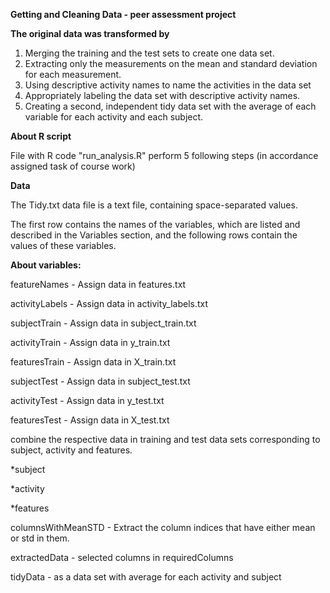 **Getting and Cleaning Data - peer assessment project**

**The original data was transformed by**

1. Merging the training and the test sets to create one data set.
2. Extracting only the measurements on the mean and standard deviation for each measurement.
3. Using descriptive activity names to name the activities in the data set
4. Appropriately labeling the data set with descriptive activity names.
5. Creating a second, independent tidy data set with the average of each variable for each activity and each subject.

**About R script**

File with R code "run_analysis.R" perform 5 following steps (in accordance assigned task of course work)

**Data**

The Tidy.txt data file is a text file, containing space-separated values.

The first row contains the names of the variables, which are listed and described in the Variables section, and the following rows contain the values of these variables.

**About variables:**

featureNames - Assign data in features.txt

activityLabels  - Assign data in activity_labels.txt


subjectTrain - Assign data in subject_train.txt

activityTrain - Assign data in y_train.txt

featuresTrain - Assign data in X_train.txt


subjectTest - Assign data in subject_test.txt

activityTest - Assign data in y_test.txt

featuresTest -  Assign data in X_test.txt


combine the respective data in training and test data sets corresponding to subject, activity and features.

*subject

*activity 

*features 

columnsWithMeanSTD  - Extract the column indices that have either mean or std in them.


extractedData - selected columns in requiredColumns

tidyData - as a data set with average for each activity and subject
